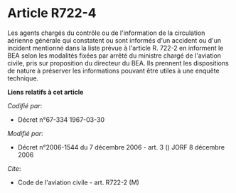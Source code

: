 # Article R722-4

Les agents chargés du contrôle ou de l'information de la circulation aérienne générale qui constatent ou sont informés d'un
accident ou d'un incident mentionné dans la liste prévue à l'article R. 722-2 en informent le BEA selon les modalités fixées
par arrêté du ministre chargé de l'aviation civile, pris sur proposition du directeur du BEA. Ils prennent les dispositions
de nature à préserver les informations pouvant être utiles à une enquête technique.

**Liens relatifs à cet article**

_Codifié par_:

  - Décret n°67-334 1967-03-30

_Modifié par_:

  - Décret n°2006-1544 du 7 décembre 2006 - art. 3 () JORF 8 décembre 2006

_Cite_:

  - Code de l'aviation civile - art. R722-2 (M)
